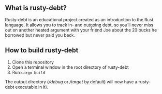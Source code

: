 ## What is rusty-debt?

Rusty-debt is an educational project created as an introduction to the Rust language. It allows you to track in- and outgoing debt, so you’ll never miss out on another heated argument with your friend Joe about the 20 bucks he borrowed but never paid you back.

## How to build rusty-debt

1. Clone this repository
2. Open a terminal window in the root directory of rusty-debt
3. Run `cargo build`

The output directory (_/debug_ or _/target_ by default) will now have a rusty-debt executable in it).
